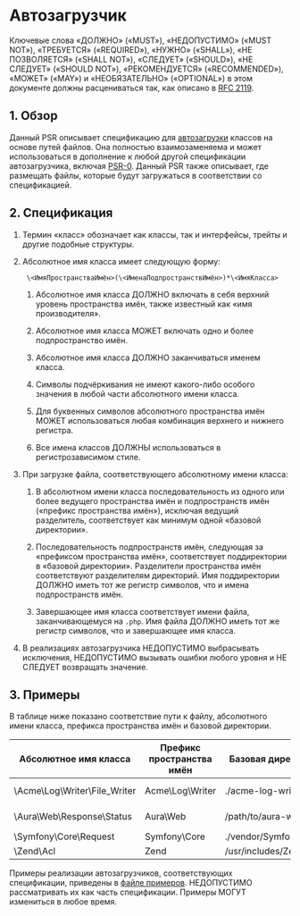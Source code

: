 # Автозагрузчик

Ключевые слова «ДОЛЖНО» («MUST»), «НЕДОПУСТИМО» («MUST NOT»), «ТРЕБУЕТСЯ»
(«REQUIRED»), «НУЖНО» («SHALL»), «НЕ ПОЗВОЛЯЕТСЯ» («SHALL NOT»), «СЛЕДУЕТ»
(«SHOULD»), «НЕ СЛЕДУЕТ» («SHOULD NOT»), «РЕКОМЕНДУЕТСЯ» («RECOMMENDED»),
«МОЖЕТ» («MAY») и «НЕОБЯЗАТЕЛЬНО» («OPTIONAL»)
в этом документе должны расцениваться так, как описано в [RFC 2119](http://tools.ietf.org/html/rfc2119).

## 1. Обзор

Данный PSR описывает спецификацию для [автозагрузки][] классов на основе путей файлов. Она полностью взаимозаменяема и
может использоваться в дополнение к любой другой спецификации автозагрузчика, включая [PSR-0][]. Данный PSR также
описывает, где размещать файлы, которые будут загружаться в соответствии со спецификацией.


## 2. Спецификация

1. Термин «класс» обозначает как классы, так и интерфейсы, трейты и другие подобные структуры.

2. Абсолютное имя класса имеет следующую форму:

        \<ИмяПространстваИмён>(\<ИменаПодпространствИмён>)*\<ИмяКласса>

    1. Абсолютное имя класса ДОЛЖНО включать в себя верхний уровень пространства имён, также известный как
       «имя производителя».

    2. Абсолютное имя класса МОЖЕТ включать одно и более подпространство имён.

    3. Абсолютное имя класса ДОЛЖНО заканчиваться именем класса.

    4. Символы подчёркивания не имеют какого-либо особого значения в любой части абсолютного имени класса.

    5. Для буквенных символов абсолютного пространства имён МОЖЕТ использоваться любая комбинация верхнего и нижнего
       регистра.

    6. Все имена классов ДОЛЖНЫ использоваться в регистрозависимом стиле.

3. При загрузке файла, соответствующего абсолютному имени класса:

    1. В абсолютном имени класса последовательность из одного или более ведущего пространства имён и подпространств
       имён («префикс пространства имён»), исключая ведущий разделитель, соответствует как минимум одной
       «базовой директории».

    2. Последовательность подпространств имён, следующая за «префиксом пространства имён», соответствует поддиректории
       в «базовой директории». Разделители пространства имён соответствуют разделителям директорий. Имя поддиректории
       ДОЛЖНО иметь тот же регистр символов, что и имена подпространств имён.

    3. Завершающее имя класса соответствует имени файла, заканчивающемуся на `.php`. Имя файла ДОЛЖНО иметь тот же
       регистр символов, что и завершающее имя класса.

4. В реализациях автозагрузчика НЕДОПУСТИМО выбрасывать исключения, НЕДОПУСТИМО вызывать ошибки любого уровня и
НЕ СЛЕДУЕТ возвращать значение.


## 3. Примеры

В таблице ниже показано соответствие пути к файлу, абсолютного имени класса, префикса пространства имён и базовой
директории.

| Абсолютное имя класса         | Префикс пространства имён | Базовая директория       | Путь к файлу
| ----------------------------- |---------------------------|--------------------------|-------------------------------------------
| \Acme\Log\Writer\File_Writer  | Acme\Log\Writer           | ./acme-log-writer/lib/   | ./acme-log-writer/lib/File_Writer.php
| \Aura\Web\Response\Status     | Aura\Web                  | /path/to/aura-web/src/   | /path/to/aura-web/src/Response/Status.php
| \Symfony\Core\Request         | Symfony\Core              | ./vendor/Symfony/Core/   | ./vendor/Symfony/Core/Request.php
| \Zend\Acl                     | Zend                      | /usr/includes/Zend/      | /usr/includes/Zend/Acl.php

Примеры реализации автозагрузчиков, соответствующих спецификации, приведены в [файле примеров][]. НЕДОПУСТИМО рассматривать
их как часть спецификации. Примеры МОГУТ измениться в любое время.

[автозагрузки]: http://php.net/autoload
[PSR-0]: https://github.com/php-fig/fig-standards/blob/master/accepted/PSR-0.md
[файле примеров]: https://github.com/php-fig/fig-standards/blob/master/accepted/PSR-4-autoloader-examples.md
